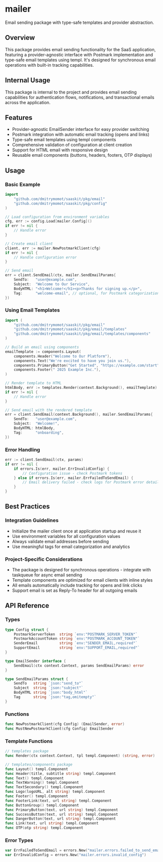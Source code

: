 # mailer

Email sending package with type-safe templates and provider abstraction.

## Overview

This package provides email sending functionality for the SaaS application, featuring a provider-agnostic interface with Postmark implementation and type-safe email templates using templ. It's designed for synchronous email operations with built-in tracking capabilities.

## Internal Usage

This package is internal to the project and provides email sending capabilities for authentication flows, notifications, and transactional emails across the application.

## Features

- Provider-agnostic EmailSender interface for easy provider switching
- Postmark integration with automatic email tracking (opens and links)
- Type-safe email templates using templ components
- Comprehensive validation of configuration at client creation
- Support for HTML email with responsive design
- Reusable email components (buttons, headers, footers, OTP displays)

## Usage

### Basic Example

```go
import
    "github.com/dmitrymomot/saaskit/pkg/email"
    "github.com/dmitrymomot/saaskit/pkg/config"
)

// Load configuration from environment variables
cfg, err := config.Load[mailer.Config]()
if err != nil {
	// Handle error
}

// Create email client
client, err := mailer.NewPostmarkClient(cfg)
if err != nil {
    // Handle configuration error
}

// Send email
err = client.SendEmail(ctx, mailer.SendEmailParams{
    SendTo:   "user@example.com",
    Subject:  "Welcome to Our Service",
    BodyHTML: "<h1>Welcome!</h1><p>Thanks for signing up.</p>",
    Tag:      "welcome-email", // optional, for Postmark categorization
})
```

### Using Email Templates

```go
import (
    "github.com/dmitrymomot/saaskit/pkg/email"
    "github.com/dmitrymomot/saaskit/pkg/email/templates"
    "github.com/dmitrymomot/saaskit/pkg/email/templates/components"
)

// Build an email using components
emailTemplate := components.Layout(
	components.Header("Welcome to Our Platform"),
	components.Text("We're excited to have you join us."),
	components.PrimaryButton("Get Started", "https://example.com/start"),
	components.Footer(" 2025 Example Inc."),
)

// Render template to HTML
htmlBody, err := templates.Render(context.Background(), emailTemplate)
if err != nil {
	// Handle error
}

// Send email with the rendered template
err = client.SendEmail(context.Background(), mailer.SendEmailParams{
	SendTo:   "user@example.com",
	Subject:  "Welcome!",
	BodyHTML: htmlBody,
	Tag:      "onboarding",
})
```

### Error Handling

```go
err := client.SendEmail(ctx, params)
if err != nil {
    if errors.Is(err, mailer.ErrInvalidConfig) {
        // Configuration issue - check Postmark tokens
    } else if errors.Is(err, mailer.ErrFailedToSendEmail) {
        // Email delivery failed - check logs for Postmark error details
    }
}
```

## Best Practices

### Integration Guidelines

- Initialize the mailer client once at application startup and reuse it
- Use environment variables for all configuration values
- Always validate email addresses before sending
- Use meaningful tags for email categorization and analytics

### Project-Specific Considerations

- The package is designed for synchronous operations - integrate with taskqueue for async email sending
- Template components are optimized for email clients with inline styles
- All emails automatically include tracking for opens and link clicks
- Support email is set as Reply-To header for all outgoing emails

## API Reference

### Types

```go
type Config struct {
    PostmarkServerToken  string `env:"POSTMARK_SERVER_TOKEN"`
    PostmarkAccountToken string `env:"POSTMARK_ACCOUNT_TOKEN"`
    SenderEmail          string `env:"SENDER_EMAIL,required"`
    SupportEmail         string `env:"SUPPORT_EMAIL,required"`
}

type EmailSender interface {
    SendEmail(ctx context.Context, params SendEmailParams) error
}

type SendEmailParams struct {
    SendTo   string `json:"send_to"`
    Subject  string `json:"subject"`
    BodyHTML string `json:"body_html"`
    Tag      string `json:"tag,omitempty"`
}
```

### Functions

```go
func NewPostmarkClient(cfg Config) (EmailSender, error)
func MustNewPostmarkClient(cfg Config) EmailSender
```

### Template Functions

```go
// templates package
func Render(ctx context.Context, tpl templ.Component) (string, error)

// templates/components package
func Layout() templ.Component
func Header(title, subtitle string) templ.Component
func Text() templ.Component
func TextWarning() templ.Component
func TextSecondary() templ.Component
func Logo(logoURL, alt string) templ.Component
func Footer() templ.Component
func FooterLink(text, url string) templ.Component
func ButtonGroup() templ.Component
func PrimaryButton(text, url string) templ.Component
func SuccessButton(text, url string) templ.Component
func DangerButton(text, url string) templ.Component
func Link(text, url string) templ.Component
func OTP(otp string) templ.Component
```

### Error Types

```go
var ErrFailedToSendEmail = errors.New("mailer.errors.failed_to_send_email")
var ErrInvalidConfig = errors.New("mailer.errors.invalid_config")
```
